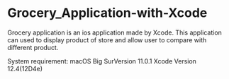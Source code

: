 # Grocery_Application-with-Xcode
Grocery application is an ios application made by Xcode. This application can used to display product of store and allow user to compare with different product.


System requirement:
macOS Big SurVersion 11.0.1
Xcode Version 12.4(12D4e)
